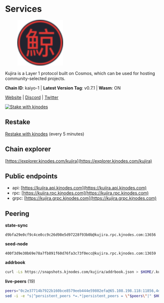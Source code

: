 # Services

<figure><img src="https://raw.githubusercontent.com/kj89/cosmos-images/main/logos/kujira.png" width="150" alt=""><figcaption></figcaption></figure>

Kujira is a Layer 1 protocol built on Cosmos, which can be used for  hosting community-selected projects.

**Chain ID**: kaiyo-1 | **Latest Version Tag**: v0.7.1 | **Wasm**: ON

[Website](https://kujira.app) | [Discord](https://discord.gg/teamkujira) | [Twitter](https://twitter.com/TeamKujira)

[![Stake with kjnodes](https://i.ibb.co/cr44Q8j/button-stake-with-kjnodes.png)](https://restake.app/kujira/kujiravaloper1tnuqj73jfn3724lqz34c27tuv80nv336sadqym)

## Restake

[Restake with kjnodes](https://restake.app/kujira/kujiravaloper1tnuqj73jfn3724lqz34c27tuv80nv336sadqym) (every 5 minutes)
## Chain explorer
[https://explorer.kjnodes.com/kujira](https://explorer.kjnodes.com/kujira)

## Public endpoints

* api: [https://kujira.api.kjnodes.com](https://kujira.api.kjnodes.com)
* rpc: [https://kujira.rpc.kjnodes.com](https://kujira.rpc.kjnodes.com)
* grpc: [https://kujira.grpc.kjnodes.com](https://kujira.grpc.kjnodes.com)

## Peering

**state-sync**

```text
d9bfa29e0cf9c4ce0cc9c26d98e5d97228f93b0b@kujira.rpc.kjnodes.com:13656
```

**seed-node**

```text
400f3d9e30b69e78a7fb891f60d76fa3c73f0ecc@kujira.rpc.kjnodes.com:13659
```

**addrbook**
```bash
curl -Ls https://snapshots.kjnodes.com/kujira/addrbook.json > $HOME/.kujira/config/addrbook.json
```

**live-peers** (19)
```bash
peers="0c2e37714b7922b160bce8579eeb444e59802efa@65.108.198.118:11856,4db916788d45d5454cfe7a68ca02c56996ee6b96@194.163.151.124:26656,9dc8a19299064e8d5a414a1fc25dd0d12d9871c8@138.201.16.240:30095,a7d96dc929824613315dcc1c90fee119f28cc51f@134.65.193.158:26656,a9ed3a9256cbabe889b2989ad99a3e7e173c3ffe@108.165.178.242:26655,780ee91b43bcdced2daebee61996742f6b01b579@138.201.197.119:2000,ecafd5cadaf3526a588550a7bc343ce2670c988d@185.16.39.231:26656,cd11312654b4368dd2097afd468356d03a92cfe6@178.63.184.132:26656,253d2293272a29057a27797a5703f5171c267da1@192.99.15.159:26656,8df276d9873c0ab16a911c5f779caa6f121c845e@89.163.145.138:26656,a7e7864f241db457f38d8e5b5b3c3de989dea2fe@66.94.126.62:26656,b12591db8b67f7a78b2834b5c122299fdb6c8deb@65.108.201.154:2060,5d0f0bc1c2d60f1d273165c5c8cefc3965c3d3c9@65.108.233.175:26656,413bd0410b649de5070b2fe8356cad356459dc37@65.108.235.165:26656,66c551ebcb68fe343c7e2720593dc47426813a68@93.189.30.101:26656,9a725c47c49464facc147fe29fe1751f1ac6ec0e@65.21.238.147:56656,d3427d444b6909529d73025fe32a73dfea7b90d1@148.251.85.115:26656,8d59c2958dfb2f852b201cbaa60743c771ce338b@147.135.45.32:26656,d9bfa29e0cf9c4ce0cc9c26d98e5d97228f93b0b@65.109.88.38:13656"
sed -i -e "s|^persistent_peers *=.*|persistent_peers = \"$peers\"|" $HOME/.kujira/config/config.toml
```

